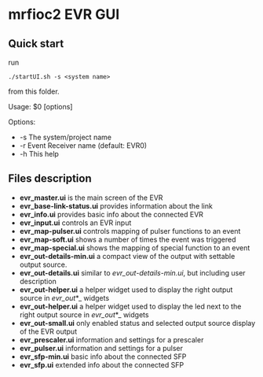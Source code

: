 # mrfioc2 EVR GUI
## Quick start
run 

    ./startUI.sh -s <system name>
from this folder.

Usage: $0 [options]

Options:
- -s <system name>     The system/project name
- -r <EVR name>        Event Receiver name (default: EVR0)
- -h                   This help

## Files description
- __evr_master.ui__ is the main screen of the EVR
- __evr_base-link-status.ui__ provides information about the link
- __evr_info.ui__ provides basic info about the connected EVR
- __evr_input.ui__ controls an EVR input
- __evr_map-pulser.ui__ controls mapping of pulser functions to an event
- __evr_map-soft.ui__ shows a number of times the event was triggered
- __evr_map-special.ui__ shows the mapping of special function to an event
- __evr_out-details-min.ui__ a compact view of the output with settable output source.
- __evr_out-details.ui__ similar to _evr_out-details-min.ui_, but including user description
- __evr_out-helper.ui__ a helper widget used to display the right output source in _evr_out_*\_ widgets
- __evr_out-helper.ui__ a helper widget used to display the led next to the right output source in _evr_out_*\_ widgets
- __evr_out-small.ui__ only enabled status and selected output source display of the EVR output
- __evr_prescaler.ui__ information and settings for a prescaler
- __evr_pulser.ui__ information and settings for a pulser
- __evr_sfp-min.ui__ basic info about the connected SFP
- __evr_sfp.ui__ extended info about the connected SFP
